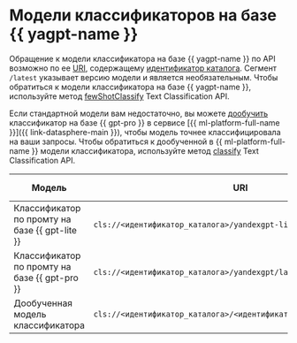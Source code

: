 # Модели классификаторов на базе {{ yagpt-name }}

Обращение к модели классификатора на базе {{ yagpt-name }} по API возможно по ее [URI](https://ru.wikipedia.org/wiki/URI), содержащему [идентификатор каталога](../../../resource-manager/operations/folder/get-id.md). Сегмент `/latest` указывает версию модели и является необязательным. Чтобы обратиться к модели классификатора на базе {{ yagpt-name }}, используйте метод [fewShotClassify](../../text-classification/api-ref/TextClassification/fewShotClassify.md) Text Classification API.

Если стандартной модели вам недостаточно, вы можете [дообучить](../../../datasphere/concepts/models/foundation-models.md#classifier-training) классификатор на базе {{ gpt-pro }} в сервисе [{{ ml-platform-full-name }}]({{ link-datasphere-main }}), чтобы модель точнее классифицировала на ваши запросы. Чтобы обратиться к дообученной в {{ ml-platform-full-name }} модели классификатора, используйте метод [classify](../../text-classification/api-ref/TextClassification/classify.md) Text Classification API.

| Модель | URI | Режим работы |
|---|---|---|
| Классификатор по промту на базе {{ gpt-lite }} | `cls://<идентификатор_каталога>/yandexgpt-lite/latest` | Синхронный |
| Классификатор по промту на базе {{ gpt-pro }} | `cls://<идентификатор_каталога>/yandexgpt/latest` | Синхронный |
| Дообученная модель классификатора | `cls://<идентификатор_каталога>/<идентификатор_дообученной_модели>` | Синхронный |